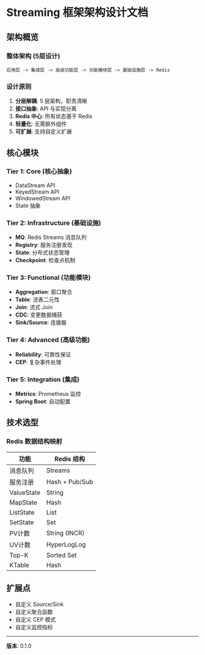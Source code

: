 # Streaming 框架架构设计文档

## 架构概览

### 整体架构 (5层设计)

```
应用层 -> 集成层 -> 高级功能层 -> 功能模块层 -> 基础设施层 -> Redis
```

### 设计原则

1. **分层解耦**: 5 层架构，职责清晰
2. **接口抽象**: API 与实现分离
3. **Redis 中心**: 所有状态基于 Redis
4. **轻量化**: 无需额外组件
5. **可扩展**: 支持自定义扩展

## 核心模块

### Tier 1: Core (核心抽象)
- DataStream API
- KeyedStream API  
- WindowedStream API
- State 抽象

### Tier 2: Infrastructure (基础设施)
- **MQ**: Redis Streams 消息队列
- **Registry**: 服务注册发现
- **State**: 分布式状态管理
- **Checkpoint**: 检查点机制

### Tier 3: Functional (功能模块)
- **Aggregation**: 窗口聚合
- **Table**: 流表二元性
- **Join**: 流式 Join
- **CDC**: 变更数据捕获
- **Sink/Source**: 连接器

### Tier 4: Advanced (高级功能)
- **Reliability**: 可靠性保证
- **CEP**: 复杂事件处理

### Tier 5: Integration (集成)
- **Metrics**: Prometheus 监控
- **Spring Boot**: 自动配置

## 技术选型

### Redis 数据结构映射

| 功能 | Redis 结构 |
|------|-----------|
| 消息队列 | Streams |
| 服务注册 | Hash + Pub/Sub |
| ValueState | String |
| MapState | Hash |
| ListState | List |
| SetState | Set |
| PV计数 | String (INCR) |
| UV计数 | HyperLogLog |
| Top-K | Sorted Set |
| KTable | Hash |

## 扩展点

- 自定义 Source/Sink
- 自定义聚合函数
- 自定义 CEP 模式
- 自定义监控指标

---

**版本**: 0.1.0
